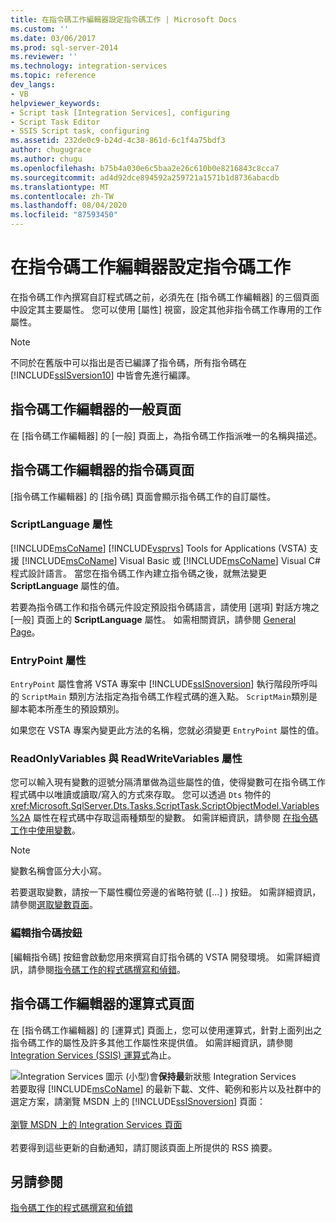 ```yaml
---
title: 在指令碼工作編輯器設定指令碼工作 | Microsoft Docs
ms.custom: ''
ms.date: 03/06/2017
ms.prod: sql-server-2014
ms.reviewer: ''
ms.technology: integration-services
ms.topic: reference
dev_langs:
- VB
helpviewer_keywords:
- Script task [Integration Services], configuring
- Script Task Editor
- SSIS Script task, configuring
ms.assetid: 232de0c9-b24d-4c38-861d-6c1f4a75bdf3
author: chugugrace
ms.author: chugu
ms.openlocfilehash: b75b4a030e6c5baa2e26c610b0e8216843c8cca7
ms.sourcegitcommit: ad4d92dce894592a259721a1571b1d8736abacdb
ms.translationtype: MT
ms.contentlocale: zh-TW
ms.lasthandoff: 08/04/2020
ms.locfileid: "87593450"
---
```

# <a name="configuring-the-script-task-in-the-script-task-editor"></a>在指令碼工作編輯器設定指令碼工作
  在指令碼工作內撰寫自訂程式碼之前，必須先在 [指令碼工作編輯器]  的三個頁面中設定其主要屬性。 您可以使用 [屬性] 視窗，設定其他非指令碼工作專用的工作屬性。

> [!NOTE]
>  不同於在舊版中可以指出是否已編譯了指令碼，所有指令碼在 [!INCLUDE[ssISversion10](../../../includes/ssisversion10-md.md)] 中皆會先進行編譯。

## <a name="general-page-of-the-script-task-editor"></a>指令碼工作編輯器的一般頁面
 在 [指令碼工作編輯器] 的 [一般] 頁面上，為指令碼工作指派唯一的名稱與描述。

## <a name="script-page-of-the-script-task-editor"></a>指令碼工作編輯器的指令碼頁面
 [指令碼工作編輯器] 的 [指令碼] 頁面會顯示指令碼工作的自訂屬性。

### <a name="scriptlanguage-property"></a>ScriptLanguage 屬性
 [!INCLUDE[msCoName](../../../includes/msconame-md.md)] [!INCLUDE[vsprvs](../../../includes/vsprvs-md.md)] Tools for Applications (VSTA) 支援 [!INCLUDE[msCoName](../../../includes/msconame-md.md)] Visual Basic 或 [!INCLUDE[msCoName](../../../includes/msconame-md.md)] Visual C# 程式設計語言。 當您在指令碼工作內建立指令碼之後，就無法變更 **ScriptLanguage** 屬性的值。

 若要為指令碼工作和指令碼元件設定預設指令碼語言，請使用 [選項] 對話方塊之 [一般] 頁面上的 **ScriptLanguage** 屬性。 如需相關資訊，請參閱 [General Page](../../general-page-of-integration-services-designers-options.md)。

### <a name="entrypoint-property"></a>EntryPoint 屬性
 `EntryPoint` 屬性會將 VSTA 專案中 [!INCLUDE[ssISnoversion](../../../includes/ssisnoversion-md.md)] 執行階段所呼叫的 `ScriptMain` 類別方法指定為指令碼工作程式碼的進入點。 `ScriptMain`類別是腳本範本所產生的預設類別。

 如果您在 VSTA 專案內變更此方法的名稱，您就必須變更 `EntryPoint` 屬性的值。

### <a name="readonlyvariables-and-readwritevariables-properties"></a>ReadOnlyVariables 與 ReadWriteVariables 屬性
 您可以輸入現有變數的逗號分隔清單做為這些屬性的值，使得變數可在指令碼工作程式碼中以唯讀或讀取/寫入的方式來存取。 您可以透過 `Dts` 物件的 <xref:Microsoft.SqlServer.Dts.Tasks.ScriptTask.ScriptObjectModel.Variables%2A> 屬性在程式碼中存取這兩種類型的變數。 如需詳細資訊，請參閱 [在指令碼工作中使用變數](../../extending-packages-scripting/task/using-variables-in-the-script-task.md)。

> [!NOTE]
>  變數名稱會區分大小寫。

 若要選取變數，請按一下屬性欄位旁邊的省略符號 ([...]  ) 按鈕。 如需詳細資訊，請參閱[選取變數頁面](../../control-flow/select-variables-page.md)。

### <a name="edit-script-button"></a>編輯指令碼按鈕
 [編輯指令碼]  按鈕會啟動您用來撰寫自訂指令碼的 VSTA 開發環境。 如需詳細資訊，請參閱[指令碼工作的程式碼撰寫和偵錯](coding-and-debugging-the-script-task.md)。

## <a name="expressions-page-of-the-script-task-editor"></a>指令碼工作編輯器的運算式頁面
 在 [指令碼工作編輯器] 的 [運算式] 頁面上，您可以使用運算式，針對上面列出之指令碼工作的屬性及許多其他工作屬性來提供值。 如需詳細資訊，請參閱 [Integration Services &#40;SSIS&#41; 運算式](../../expressions/integration-services-ssis-expressions.md)為止。

![Integration Services 圖示 (小型) ](../../media/dts-16.gif "Integration Services 圖示 (小)")會**保持最**新狀態 Integration Services  <br /> 若要取得 [!INCLUDE[msCoName](../../../includes/msconame-md.md)] 的最新下載、文件、範例和影片以及社群中的選定方案，請瀏覽 MSDN 上的 [!INCLUDE[ssISnoversion](../../../includes/ssisnoversion-md.md)] 頁面：<br /><br /> [瀏覽 MSDN 上的 Integration Services 頁面](https://go.microsoft.com/fwlink/?LinkId=136655)<br /><br /> 若要得到這些更新的自動通知，請訂閱該頁面上所提供的 RSS 摘要。

## <a name="see-also"></a>另請參閱
 [指令碼工作的程式碼撰寫和偵錯](coding-and-debugging-the-script-task.md)


